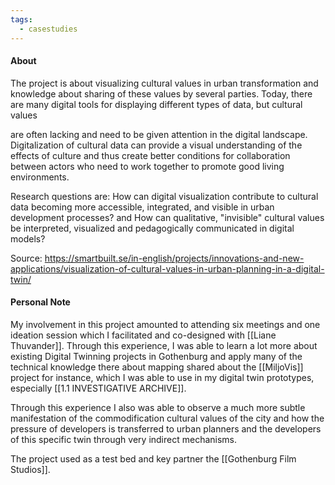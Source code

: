 ```yaml
---
tags:
  - casestudies
---
```


#### About
The project is about visualizing cultural values in urban transformation and knowledge about sharing of these values by several parties. Today, there are many digital tools for displaying different types of data, but cultural values

are often lacking and need to be given attention in the digital landscape.  
Digitalization of cultural data can provide a visual understanding of the effects of culture and thus create better conditions for collaboration between actors who need to work together to promote good living environments.

Research questions are: How can digital visualization contribute to cultural  
data becoming more accessible, integrated, and visible in urban development processes? and How can qualitative, "invisible" cultural values be interpreted, visualized and pedagogically communicated in digital  
models?

Source: https://smartbuilt.se/in-english/projects/innovations-and-new-applications/visualization-of-cultural-values-in-urban-planning-in-a-digital-twin/


#### Personal Note
My involvement in this project amounted to attending six meetings and one ideation session which I facilitated and co-designed with [[Liane Thuvander]]. Through this experience, I was able to learn a lot more about existing Digital Twinning projects in Gothenburg and apply many of the technical knowledge there about mapping shared about the [[MiljoVis]] project for instance, which I was able to use in my digital twin prototypes, especially [[1.1 INVESTIGATIVE ARCHIVE]].

Through this experience I also was able to observe a much more subtle manifestation of the commodification cultural values of the city and how the pressure of developers is transferred to urban planners and the developers of this specific twin through very indirect mechanisms.

The project used as a test bed and key partner the [[Gothenburg Film Studios]].